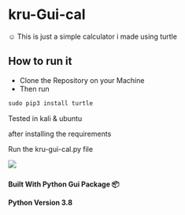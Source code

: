 # kru-Gui-cal
☺️ This is just a simple calculator i made using turtle 


## How to run it
  - Clone the Repository on your Machine
  - Then run

```markdown
sudo pip3 install turtle
```

Tested in kali & ubuntu

after installing the requirements

Run the kru-gui-cal.py file

![](https://github.com/kruz26/kru-Gui-cal/blob/main/example.jpg)

### 

**Built With
Python Gui Package 📦**

**Python Version
3.8**

 
